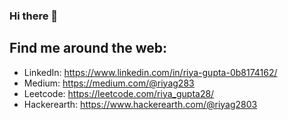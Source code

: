 ### Hi there 👋

<!--
**riyag283/riyag283** is a ✨ _special_ ✨ repository because its `README.md` (this file) appears on your GitHub profile.

Here are some ideas to get you started:

- 🔭 I’m currently working on ...
- 🌱 I’m currently learning ...
- 👯 I’m looking to collaborate on ...
- 🤔 I’m looking for help with ...
- 💬 Ask me about ...
- 📫 How to reach me: ...
- 😄 Pronouns: ...
- ⚡ Fun fact: ...
-->

## Find me around the web:
- LinkedIn: https://www.linkedin.com/in/riya-gupta-0b8174162/
- Medium: https://medium.com/@riyag283
- Leetcode: https://leetcode.com/riya_gupta28/
- Hackerearth: https://www.hackerearth.com/@riyag2803
